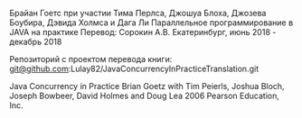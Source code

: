 Брайан Гоетс
при участии Тима Перлса, Джошуа Блоха, Джозева Боубира, Дэвида Холмса и Дага Ли
Параллельное программирование в JAVA на практике
Перевод: Сорокин А.В.
Екатеринбург, июнь 2018 - декабрь 2018

Репозиторий с проектом перевода книги:
git@github.com:Lulay82/JavaConcurrencyInPracticeTranslation.git

Java Concurrency in Practice
Brian Goetz with Tim Peierls, Joshua Bloch, Joseph Bowbeer, David Holmes and Doug Lea
2006 Pearson Education, Inc.
